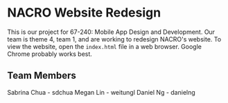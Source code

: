 # NACRO Website Redesign
This is our project for 67-240: Mobile App Design and Development. Our team is theme 4, team 1, and are working to redesign NACRO's website. To view the website, open the `index.html` file in a web browser. Google Chrome probably works best.

## Team Members
Sabrina Chua - sdchua
Megan Lin - weitungl
Daniel Ng - danielng
